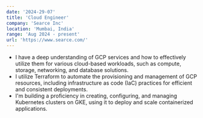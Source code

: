 ```yaml
---
date: '2024-29-07'
title: 'Cloud Engineer'
company: 'Searce Inc'
location: 'Mumbai, India'
range: 'Aug 2024 - present'
url: 'https://www.searce.com/'
---
```


- I have a deep understanding of GCP services and how to effectively utilize them for various cloud-based workloads, such as compute, storage, networking, and database solutions.
- I utilize Terraform to automate the provisioning and management of GCP resources, including infrastructure as code (IaC) practices for efficient and consistent deployments.
- I'm building a proficiency in creating, configuring, and managing Kubernetes clusters on GKE, using it to deploy and scale containerized applications.
